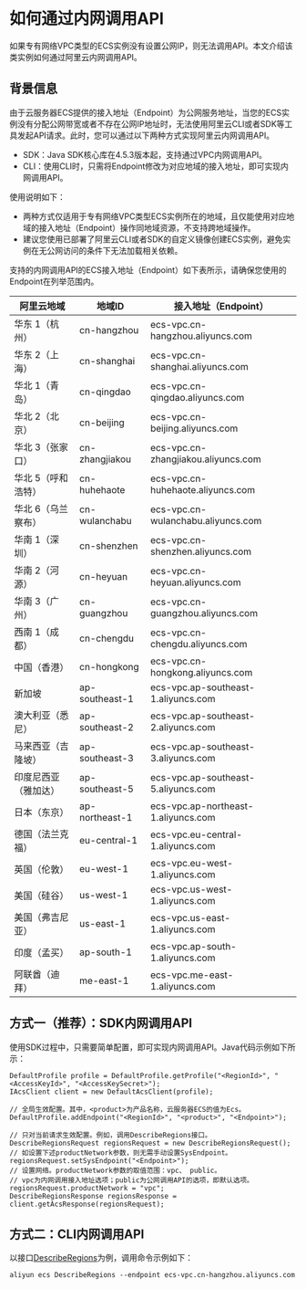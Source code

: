 # 如何通过内网调用API

如果专有网络VPC类型的ECS实例没有设置公网IP，则无法调用API。本文介绍该类实例如何通过阿里云内网调用API。

## 背景信息

由于云服务器ECS提供的接入地址（Endpoint）为公网服务地址，当您的ECS实例没有分配公网带宽或者不存在公网IP地址时，无法使用阿里云CLI或者SDK等工具发起API请求。此时，您可以通过以下两种方式实现阿里云内网调用API。

-   SDK：Java SDK核心库在4.5.3版本起，支持通过VPC内网调用API。
-   CLI：使用CLI时，只需将Endpoint修改为对应地域的接入地址，即可实现内网调用API。

使用说明如下：

-   两种方式仅适用于专有网络VPC类型ECS实例所在的地域，且仅能使用对应地域的接入地址（Endpoint）操作同地域资源，不支持跨地域操作。
-   建议您使用已部署了阿里云CLI或者SDK的自定义镜像创建ECS实例，避免实例在无公网访问的条件下无法加载相关依赖。

支持的内网调用API的ECS接入地址（Endpoint）如下表所示，请确保您使用的Endpoint在列举范围内。

|阿里云地域|地域ID|接入地址（Endpoint）|
|-----|----|--------------|
|华东 1（杭州）|cn-hangzhou|ecs-vpc.cn-hangzhou.aliyuncs.com|
|华东 2（上海）|cn-shanghai|ecs-vpc.cn-shanghai.aliyuncs.com|
|华北 1（青岛）|cn-qingdao|ecs-vpc.cn-qingdao.aliyuncs.com|
|华北 2（北京）|cn-beijing|ecs-vpc.cn-beijing.aliyuncs.com|
|华北 3（张家口）|cn-zhangjiakou|ecs-vpc.cn-zhangjiakou.aliyuncs.com|
|华北 5（呼和浩特）|cn-huhehaote|ecs-vpc.cn-huhehaote.aliyuncs.com|
|华北 6（乌兰察布）|cn-wulanchabu|ecs-vpc.cn-wulanchabu.aliyuncs.com|
|华南 1（深圳）|cn-shenzhen|ecs-vpc.cn-shenzhen.aliyuncs.com|
|华南 2（河源）|cn-heyuan|ecs-vpc.cn-heyuan.aliyuncs.com|
|华南 3（广州）|cn-guangzhou|ecs-vpc.cn-guangzhou.aliyuncs.com|
|西南 1（成都）|cn-chengdu|ecs-vpc.cn-chengdu.aliyuncs.com|
|中国（香港）|cn-hongkong|ecs-vpc.cn-hongkong.aliyuncs.com|
|新加坡|ap-southeast-1|ecs-vpc.ap-southeast-1.aliyuncs.com|
|澳大利亚（悉尼）|ap-southeast-2|ecs-vpc.ap-southeast-2.aliyuncs.com|
|马来西亚（吉隆坡）|ap-southeast-3|ecs-vpc.ap-southeast-3.aliyuncs.com|
|印度尼西亚（雅加达）|ap-southeast-5|ecs-vpc.ap-southeast-5.aliyuncs.com|
|日本（东京）|ap-northeast-1|ecs-vpc.ap-northeast-1.aliyuncs.com|
|德国（法兰克福）|eu-central-1|ecs-vpc.eu-central-1.aliyuncs.com|
|英国（伦敦）|eu-west-1|ecs-vpc.eu-west-1.aliyuncs.com|
|美国（硅谷）|us-west-1|ecs-vpc.us-west-1.aliyuncs.com|
|美国（弗吉尼亚）|us-east-1|ecs-vpc.us-east-1.aliyuncs.com|
|印度（孟买）|ap-south-1|ecs-vpc.ap-south-1.aliyuncs.com|
|阿联酋（迪拜）|me-east-1|ecs-vpc.me-east-1.aliyuncs.com|

## 方式一（推荐）：SDK内网调用API

使用SDK过程中，只需要简单配置，即可实现内网调用API。Java代码示例如下所示：

```
DefaultProfile profile = DefaultProfile.getProfile("<RegionId>", "<AccessKeyId>", "<AccessKeySecret>");
IAcsClient client = new DefaultAcsClient(profile);

// 全局生效配置。其中，<product>为产品名称，云服务器ECS的值为Ecs。
DefaultProfile.addEndpoint("<RegionId>", "<product>", "<Endpoint>");

// 只对当前请求生效配置。例如，调用DescribeRegions接口。
DescribeRegionsRequest regionsRequest = new DescribeRegionsRequest();
// 如设置下述productNetwork参数，则无需手动设置SysEndpoint。
regionsRequest.setSysEndpoint("<Endpoint>");
// 设置网络。productNetwork参数的取值范围：vpc、 public。
// vpc为内网调用接入地址选项；public为公网调用API的选项，即默认选项。
regionsRequest.productNetwork = "vpc";
DescribeRegionsResponse regionsResponse = client.getAcsResponse(regionsRequest);
```

## 方式二：CLI内网调用API

以接口[DescribeRegions](/cn.zh-CN/API参考/地域/DescribeRegions.md)为例，调用命令示例如下：

```
aliyun ecs DescribeRegions --endpoint ecs-vpc.cn-hangzhou.aliyuncs.com
```


